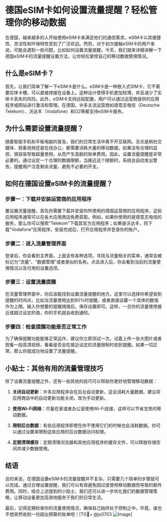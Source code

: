# 德国eSIM卡如何设置流量提醒？轻松管理你的移动数据

在德国，越来越多的人开始使用eSIM卡来满足他们的通信需求。eSIM卡以其便捷性、灵活性和环保特性受到了广泛欢迎。然而，对于初次接触eSIM卡的用户来说，可能会遇到一些问题，比如如何设置流量提醒。今天，我们就来详细讲解一下德国eSIM卡的流量提醒设置方法，让你轻松掌控自己的移动数据使用情况。

## 什么是eSIM卡？

首先，让我们简单了解一下eSIM卡是什么。eSIM卡是一种嵌入式SIM卡，它不需要实体卡槽，可以直接焊接在设备上。这种设计使得手机更加轻薄，并且减少了实体卡丢失的风险。此外，eSIM卡支持远程配置，用户可以通过运营商提供的应用程序或网站进行激活和管理。在德国，许多主流运营商如德意志电信（Deutsche Telekom）、沃达丰（Vodafone）和O2等都支持eSIM卡服务。

## 为什么需要设置流量提醒？

随着智能手机和平板电脑的普及，我们的日常生活中离不开互联网。无论是刷社交媒体、观看视频还是在线办公，都需要消耗大量的移动数据。如果没有合理的监控，很容易导致超量使用，从而产生高额的账单费用。因此，设置流量提醒是非常必要的。通过设定一个合理的数据限额，当接近这个限额时，系统会自动发出警告，提醒用户注意剩余流量，避免不必要的开支。

## 如何在德国设置eSIM卡的流量提醒？

### 步骤一：下载并安装运营商的应用程序

要设置流量提醒，首先你需要下载并安装你所使用的德国运营商的应用程序。这些应用程序通常可以在各大应用商店免费获取。例如，如果你使用的是德意志电信的服务，那么你可以搜索“Telekom”下载其官方应用程序；如果是沃达丰，则下载“Vodafone”应用程序。安装完成后，打开应用程序并登录你的账户。

### 步骤二：进入流量管理界面

登录后，你会看到主界面，上面会有各种选项。寻找与流量相关的菜单，通常会被标记为“流量”、“数据管理”或者类似的名称。点击进入后，你会看到当前的流量使用情况以及可用的设置选项。

### 步骤三：设置流量提醒

在流量管理界面中，你应该能找到设置流量提醒的地方。这里可以选择你希望收到提醒的时间点，比如当流量使用达到80%时提醒，或者直接设置一个具体的数值作为上限。输入你想要的提醒阈值后，保存设置即可。这样，一旦你的流量使用接近或超过设定的值，你的手机就会收到通知。

### 步骤四：检查提醒功能是否正常工作

为了确保提醒功能能够正常运作，建议你立即测试一次。试着上传一张大图片或者观看一段高清视频，看看是否会在接近设定的流量限制时收到提醒。如果一切正常，那么你就成功地设置了流量提醒。

## 小贴士：其他有用的流量管理技巧

除了设置流量提醒之外，还有一些其他的技巧可以帮助你更好地管理移动数据：

1. **关闭自动更新**：许多应用程序会在后台自动更新，这会消耗大量数据。建议将应用商店中的自动更新功能关闭，改为手动更新。
   
2. **使用Wi-Fi网络**：尽量在家或者办公室使用Wi-Fi连接，这样可以节省宝贵的移动数据。

3. **限制后台数据**：有些应用程序即使在你不使用它们的时候也会消耗数据。你可以通过设置来限制这些应用的后台数据访问权限。

4. **定期清理缓存**：定期清理浏览器和其他应用程序的缓存文件，可以释放存储空间并减少数据使用。

## 结语

总的来说，在德国设置eSIM卡的流量提醒并不复杂，只需要几个简单的步骤就可以完成。通过合理设置提醒，我们可以有效避免因过度使用移动数据而导致的额外费用。同时，结合上述提到的小贴士，我们还可以进一步优化我们的数据管理策略，让移动设备更加高效地服务于我们的日常生活。

最后，记得定期检查你的流量使用情况，确保自己始终处于控制之中。毕竟，谁也不想突然收到一份超出预算的账单吧！[TG💪+ @jx0703 ![Image](https://github.com/user-attachments/assets/dbca1d08-cadb-493c-b0ec-ad6f7a83f270)]